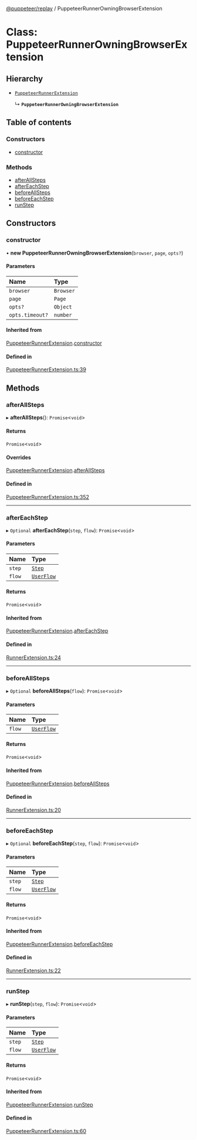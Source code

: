 [@puppeteer/replay](../README.md) / PuppeteerRunnerOwningBrowserExtension

# Class: PuppeteerRunnerOwningBrowserExtension

## Hierarchy

- [`PuppeteerRunnerExtension`](PuppeteerRunnerExtension.md)

  ↳ **`PuppeteerRunnerOwningBrowserExtension`**

## Table of contents

### Constructors

- [constructor](PuppeteerRunnerOwningBrowserExtension.md#constructor)

### Methods

- [afterAllSteps](PuppeteerRunnerOwningBrowserExtension.md#afterallsteps)
- [afterEachStep](PuppeteerRunnerOwningBrowserExtension.md#aftereachstep)
- [beforeAllSteps](PuppeteerRunnerOwningBrowserExtension.md#beforeallsteps)
- [beforeEachStep](PuppeteerRunnerOwningBrowserExtension.md#beforeeachstep)
- [runStep](PuppeteerRunnerOwningBrowserExtension.md#runstep)

## Constructors

### constructor

• **new PuppeteerRunnerOwningBrowserExtension**(`browser`, `page`, `opts?`)

#### Parameters

| Name            | Type      |
| :-------------- | :-------- |
| `browser`       | `Browser` |
| `page`          | `Page`    |
| `opts?`         | `Object`  |
| `opts.timeout?` | `number`  |

#### Inherited from

[PuppeteerRunnerExtension](PuppeteerRunnerExtension.md).[constructor](PuppeteerRunnerExtension.md#constructor)

#### Defined in

[PuppeteerRunnerExtension.ts:39](https://github.com/puppeteer/replay/blob/main/src/PuppeteerRunnerExtension.ts#L39)

## Methods

### afterAllSteps

▸ **afterAllSteps**(): `Promise`<`void`\>

#### Returns

`Promise`<`void`\>

#### Overrides

[PuppeteerRunnerExtension](PuppeteerRunnerExtension.md).[afterAllSteps](PuppeteerRunnerExtension.md#afterallsteps)

#### Defined in

[PuppeteerRunnerExtension.ts:352](https://github.com/puppeteer/replay/blob/main/src/PuppeteerRunnerExtension.ts#L352)

---

### afterEachStep

▸ `Optional` **afterEachStep**(`step`, `flow`): `Promise`<`void`\>

#### Parameters

| Name   | Type                                           |
| :----- | :--------------------------------------------- |
| `step` | [`Step`](../modules/Schema.md#step)            |
| `flow` | [`UserFlow`](../interfaces/Schema.UserFlow.md) |

#### Returns

`Promise`<`void`\>

#### Inherited from

[PuppeteerRunnerExtension](PuppeteerRunnerExtension.md).[afterEachStep](PuppeteerRunnerExtension.md#aftereachstep)

#### Defined in

[RunnerExtension.ts:24](https://github.com/puppeteer/replay/blob/main/src/RunnerExtension.ts#L24)

---

### beforeAllSteps

▸ `Optional` **beforeAllSteps**(`flow`): `Promise`<`void`\>

#### Parameters

| Name   | Type                                           |
| :----- | :--------------------------------------------- |
| `flow` | [`UserFlow`](../interfaces/Schema.UserFlow.md) |

#### Returns

`Promise`<`void`\>

#### Inherited from

[PuppeteerRunnerExtension](PuppeteerRunnerExtension.md).[beforeAllSteps](PuppeteerRunnerExtension.md#beforeallsteps)

#### Defined in

[RunnerExtension.ts:20](https://github.com/puppeteer/replay/blob/main/src/RunnerExtension.ts#L20)

---

### beforeEachStep

▸ `Optional` **beforeEachStep**(`step`, `flow`): `Promise`<`void`\>

#### Parameters

| Name   | Type                                           |
| :----- | :--------------------------------------------- |
| `step` | [`Step`](../modules/Schema.md#step)            |
| `flow` | [`UserFlow`](../interfaces/Schema.UserFlow.md) |

#### Returns

`Promise`<`void`\>

#### Inherited from

[PuppeteerRunnerExtension](PuppeteerRunnerExtension.md).[beforeEachStep](PuppeteerRunnerExtension.md#beforeeachstep)

#### Defined in

[RunnerExtension.ts:22](https://github.com/puppeteer/replay/blob/main/src/RunnerExtension.ts#L22)

---

### runStep

▸ **runStep**(`step`, `flow`): `Promise`<`void`\>

#### Parameters

| Name   | Type                                           |
| :----- | :--------------------------------------------- |
| `step` | [`Step`](../modules/Schema.md#step)            |
| `flow` | [`UserFlow`](../interfaces/Schema.UserFlow.md) |

#### Returns

`Promise`<`void`\>

#### Inherited from

[PuppeteerRunnerExtension](PuppeteerRunnerExtension.md).[runStep](PuppeteerRunnerExtension.md#runstep)

#### Defined in

[PuppeteerRunnerExtension.ts:60](https://github.com/puppeteer/replay/blob/main/src/PuppeteerRunnerExtension.ts#L60)
